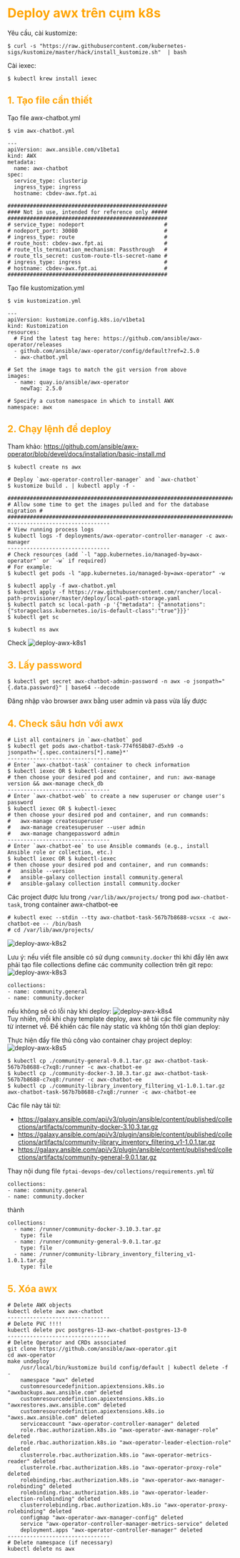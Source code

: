 <h1 style="color:orange">Deploy awx trên cụm k8s</h1>
Yêu cầu, cài kustomize: 

    $ curl -s "https://raw.githubusercontent.com/kubernetes-sigs/kustomize/master/hack/install_kustomize.sh"  | bash
Cài iexec:

    $ kubectl krew install iexec
<h2 style="color:orange">1. Tạo file cần thiết</h2>
Tạo file awx-chatbot.yml

    $ vim awx-chatbot.yml
    
    ---
    apiVersion: awx.ansible.com/v1beta1
    kind: AWX
    metadata:
      name: awx-chatbot
    spec:
      service_type: clusterip
      ingress_type: ingress
      hostname: cbdev-awx.fpt.ai
 
    ##################################################
    #### Not in use, intended for reference only #####
    ##################################################
    # service_type: nodeport                         #
    # nodeport_port: 30080                           #
    # ingress_type: route                            #
    # route_host: cbdev-awx.fpt.ai                   #
    # route_tls_termination_mechanism: Passthrough   #
    # route_tls_secret: custom-route-tls-secret-name #
    # ingress_type: ingress                          #
    # hostname: cbdev-awx.fpt.ai                     #
    ##################################################
Tạo file kustomization.yml

    $ vim kustomization.yml

    ---
    apiVersion: kustomize.config.k8s.io/v1beta1
    kind: Kustomization
    resources:
      # Find the latest tag here: https://github.com/ansible/awx-operator/releases
      - github.com/ansible/awx-operator/config/default?ref=2.5.0
      - awx-chatbot.yml
 
    # Set the image tags to match the git version from above
    images:
      - name: quay.io/ansible/awx-operator
        newTag: 2.5.0
 
    # Specify a custom namespace in which to install AWX
    namespace: awx
<h2 style="color:orange">2. Chạy lệnh để deploy</h2>

Tham khảo: https://github.com/ansible/awx-operator/blob/devel/docs/installation/basic-install.md

    $ kubectl create ns awx

    # Deploy `awx-operator-controller-manager` and `awx-chatbot`
    $ kustomize build . | kubectl apply -f -
 
    ###########################################################################
    # Allow some time to get the images pulled and for the database migration #
    ###########################################################################
    --------------------------------
    # View running process logs
    $ kubectl logs -f deployments/awx-operator-controller-manager -c awx-manager
    --------------------------------
    # Check resources (add `-l "app.kubernetes.io/managed-by=awx-operator"` or `-w` if required)
    # For example:
    $ kubectl get pods -l "app.kubernetes.io/managed-by=awx-operator" -w

    $ kubectl apply -f awx-chatbot.yml
    $ kubectl apply -f https://raw.githubusercontent.com/rancher/local-path-provisioner/master/deploy/local-path-storage.yaml
    $ kubectl patch sc local-path -p '{"metadata": {"annotations":{"storageclass.kubernetes.io/is-default-class":"true"}}}'
    $ kubectl get sc
 
    $ kubectl ns awx
Check
![deploy-awx-k8s1](../img/deploy-awx-k8s1.png)<br>
<h2 style="color:orange">3. Lấy password</h2>

    $ kubectl get secret awx-chatbot-admin-password -n awx -o jsonpath="{.data.password}" | base64 --decode
Đăng nhập vào browser awx bằng user admin và pass vừa lấy được
<h2 style="color:orange">4. Check sâu hơn với awx</h2>

    # List all containers in `awx-chatbot` pod
    $ kubectl get pods awx-chatbot-task-774f658b87-d5xh9 -o jsonpath='{.spec.containers[*].name}*'
    --------------------------------
    # Enter `awx-chatbot-task` container to check information
    $ kubectl iexec OR $ kubectl-iexec
    # then choose your desired pod and container, and run: awx-manage version && awx-manage check_db
    --------------------------------
    # Enter `awx-chatbot-web` to create a new superuser or change user's password
    $ kubectl iexec OR $ kubectl-iexec
    # then choose your desired pod and container, and run commands:
    #   awx-manage createsuperuser
    #   awx-manage createsuperuser --user admin
    #   awx-manage changepassword admin
    --------------------------------
    # Enter `awx-chatbot-ee` to use Ansible commands (e.g., install Ansible role or collection, etc.)
    $ kubectl iexec OR $ kubectl-iexec
    # then choose your desired pod and container, and run commands:
    #   ansible --version
    #   ansible-galaxy collection install community.general
    #   ansible-galaxy collection install community.docker

Các project được lưu trong `/var/lib/awx/projects/` trong pod `awx-chatbot-task`, trong container awx-chatbot-ee

    # kubectl exec --stdin --tty awx-chatbot-task-567b7b8688-vcsxx -c awx-chatbot-ee -- /bin/bash
    # cd /var/lib/awx/projects/
![deploy-awx-k8s2](../img/deploy-awx-k8s2.png)<br>

Lưu ý: nếu viết file ansible có sử dụng `community.docker` thì khi đẩy lên awx phải tạo file collections define các community collection trên git repo:
![deploy-awx-k8s3](../img/deploy-awx-k8s3.png)<br>

```
collections:
- name: community.general
- name: community.docker
```
nếu không sẽ có lỗi này khi deploy:
![deploy-awx-k8s4](../img/deploy-awx-k8s4.png)<br>
Tuy nhiên, mỗi khi chạy template deploy, awx sẽ tải các file community này từ internet về. Để khiến các file này static và không tốn thời gian deploy:

Thực hiện đẩy file thủ công vào container chạy project deploy:
![deploy-awx-k8s5](../img/deploy-awx-k8s5.png)<br>

```
$ kubectl cp ./community-general-9.0.1.tar.gz awx-chatbot-task-567b7b8688-c7xq8:/runner -c awx-chatbot-ee
$ kubectl cp ./community-docker-3.10.3.tar.gz awx-chatbot-task-567b7b8688-c7xq8:/runner -c awx-chatbot-ee
$ kubectl cp ./community-library_inventory_filtering_v1-1.0.1.tar.gz awx-chatbot-task-567b7b8688-c7xq8:/runner -c awx-chatbot-ee
```
Các file này tải từ:
- https://galaxy.ansible.com/api/v3/plugin/ansible/content/published/collections/artifacts/community-docker-3.10.3.tar.gz<br>
- https://galaxy.ansible.com/api/v3/plugin/ansible/content/published/collections/artifacts/community-library_inventory_filtering_v1-1.0.1.tar.gz<br>
- https://galaxy.ansible.com/api/v3/plugin/ansible/content/published/collections/artifacts/community-general-9.0.1.tar.gz<br>

Thay nội dung file `fptai-devops-dev/collections/requirements.yml` từ
```
collections:
- name: community.general
- name: community.docker
```
thành
```
collections:
  - name: /runner/community-docker-3.10.3.tar.gz
    type: file
  - name: /runner/community-general-9.0.1.tar.gz
    type: file
  - name: /runner/community-library_inventory_filtering_v1-1.0.1.tar.gz
    type: file
```

<h2 style="color:orange">5. Xóa awx</h2>

    # Delete AWX objects
    kubectl delete awx awx-chatbot
    --------------------------------
    # Delete PVC !!!!
    kubectl delete pvc postgres-13-awx-chatbot-postgres-13-0
    --------------------------------
    # Delete Operator and CRDs associated
    git clone https://github.com/ansible/awx-operator.git
    cd awx-operator
    make undeploy
        /usr/local/bin/kustomize build config/default | kubectl delete -f -
        namespace "awx" deleted
        customresourcedefinition.apiextensions.k8s.io "awxbackups.awx.ansible.com" deleted
        customresourcedefinition.apiextensions.k8s.io "awxrestores.awx.ansible.com" deleted
        customresourcedefinition.apiextensions.k8s.io "awxs.awx.ansible.com" deleted
        serviceaccount "awx-operator-controller-manager" deleted
        role.rbac.authorization.k8s.io "awx-operator-awx-manager-role" deleted
        role.rbac.authorization.k8s.io "awx-operator-leader-election-role" deleted
        clusterrole.rbac.authorization.k8s.io "awx-operator-metrics-reader" deleted
        clusterrole.rbac.authorization.k8s.io "awx-operator-proxy-role" deleted
        rolebinding.rbac.authorization.k8s.io "awx-operator-awx-manager-rolebinding" deleted
        rolebinding.rbac.authorization.k8s.io "awx-operator-leader-election-rolebinding" deleted
        clusterrolebinding.rbac.authorization.k8s.io "awx-operator-proxy-rolebinding" deleted
        configmap "awx-operator-awx-manager-config" deleted
        service "awx-operator-controller-manager-metrics-service" deleted
        deployment.apps "awx-operator-controller-manager" deleted
    --------------------------------
    # Delete namespace (if necessary)
    kubectl delete ns awx